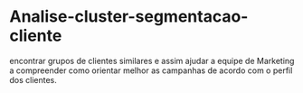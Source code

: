 # Analise-cluster-segmentacao-cliente
encontrar  grupos  de  clientes  similares  e  assim  ajudar  a equipe de Marketing a compreender como orientar melhor as campanhas de acordo com o perfil dos clientes.
